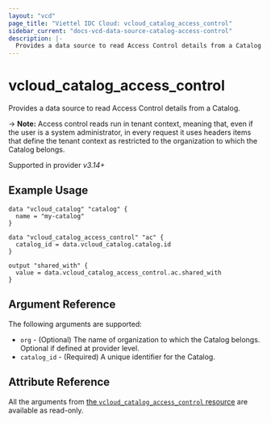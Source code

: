 ```yaml
---
layout: "vcd"
page_title: "Viettel IDC Cloud: vcloud_catalog_access_control"
sidebar_current: "docs-vcd-data-source-catalog-access-control"
description: |-
  Provides a data source to read Access Control details from a Catalog.
---
```


# vcloud\_catalog\_access\_control

Provides a data source to read Access Control details from a Catalog.

-> **Note:** Access control reads run in tenant context, meaning that, even if the user is a system administrator,
in every request it uses headers items that define the tenant context as restricted to the organization to which the Catalog belongs.

Supported in provider *v3.14+*

## Example Usage

```hcl
data "vcloud_catalog" "catalog" {
  name = "my-catalog"
}

data "vcloud_catalog_access_control" "ac" {
  catalog_id = data.vcloud_catalog.catalog.id
}

output "shared_with" {
  value = data.vcloud_catalog_access_control.ac.shared_with
}
```

## Argument Reference

The following arguments are supported:

* `org` - (Optional) The name of organization to which the Catalog belongs. Optional if defined at provider level.
* `catalog_id` - (Required) A unique identifier for the Catalog.

## Attribute Reference

All the arguments from [the `vcloud_catalog_access_control` resource](/providers/viettelidc-provider/vcloud/latest/docs/resources/catalog_access_control)
are available as read-only.
